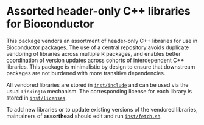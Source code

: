 # Assorted header-only C++ libraries for Bioconductor

This package vendors an assortment of header-only C++ libraries for use in Bioconductor packages. 
The use of a central repository avoids duplicate vendoring of libraries across multiple R packages,
and enables better coordination of version updates across cohorts of interdependent C++ libraries.
This package is minimalistic by design to ensure that downstream packages are not burdened with more transitive dependencies.

All vendored libraries are stored in [`inst/include`](inst/include) and can be used via the usual `LinkingTo` mechanism.
The corresponding license for each library is stored in [`inst/licenses`](inst/licenses).

To add new libraries or to update existing versions of the vendored libraries,
maintainers of **assorthead** should edit and run [`inst/fetch.sh`](inst/fetch.sh). 
